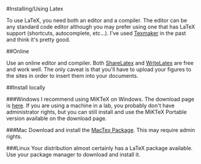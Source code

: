#Installing/Using Latex

To use LaTeX, you need both an editor and a compiler.  The editor can be any standard code editor although you may prefer using one that has LaTeX support (shortcuts, autocomplete, etc...).  I've used [Texmaker](http://www.xm1math.net/texmaker/download.html) in the past and think it's pretty good.  


##Online

Use an online editor and compiler.  Both [ShareLatex](http://sharelatex.com) and [WriteLatex](http://writelatex.com) are free and work well.  The only caveat is that you'll have to upload your figures to the sites in order to insert them into your documents.  

##Install locally

###Windows
I recommend using MiKTeX on Windows.  The download page is [here](http://www.miktex.org/2.9/setup).  If you are using a machine in a lab, you probably don't have administrator rights, but you can still install and use the MiKTeX Portable version available on the download page.  

###Mac
Download and install the [MacTex Package](http://mirror.ctan.org/systems/mac/mactex/MacTeX.mpkg.zip).  This may require admin rights. 

###Linux
Your distribution almost certainly has a LaTeX package available.  Use your package manager to download and install it.  
